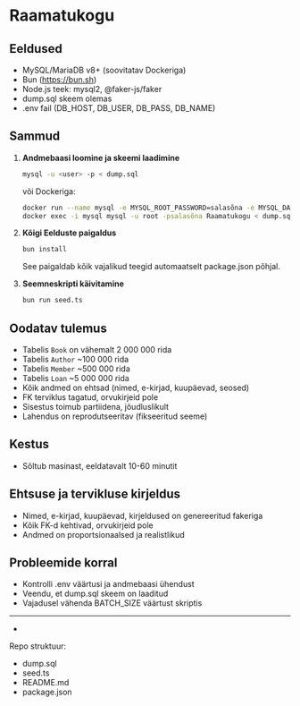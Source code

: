 # Raamatukogu

## Eeldused
- MySQL/MariaDB v8+ (soovitatav Dockeriga)
- Bun (https://bun.sh)
- Node.js teek: mysql2, @faker-js/faker
- dump.sql skeem olemas
- .env fail (DB_HOST, DB_USER, DB_PASS, DB_NAME)

## Sammud

1. **Andmebaasi loomine ja skeemi laadimine**
   ```sh
   mysql -u <user> -p < dump.sql
   ```
   või Dockeriga:
   ```sh
   docker run --name mysql -e MYSQL_ROOT_PASSWORD=salasõna -e MYSQL_DATABASE=Raamatukogu -p 3306:3306 -d mysql:8
   docker exec -i mysql mysql -u root -psalasõna Raamatukogu < dump.sql
   ```


2. **Kõigi Eelduste paigaldus**
   ```sh
   bun install
   ```
   See paigaldab kõik vajalikud teegid automaatselt package.json põhjal.

3. **Seemneskripti käivitamine**
   ```sh
   bun run seed.ts
   ```

## Oodatav tulemus
- Tabelis `Book` on vähemalt 2 000 000 rida
- Tabelis `Author` ~100 000 rida
- Tabelis `Member` ~500 000 rida
- Tabelis `Loan` ~5 000 000 rida
- Kõik andmed on ehtsad (nimed, e-kirjad, kuupäevad, seosed)
- FK terviklus tagatud, orvukirjeid pole
- Sisestus toimub partiidena, jõudluslikult
- Lahendus on reprodutseeritav (fikseeritud seeme)

## Kestus
- Sõltub masinast, eeldatavalt 10-60 minutit

## Ehtsuse ja tervikluse kirjeldus
- Nimed, e-kirjad, kuupäevad, kirjeldused on genereeritud fakeriga
- Kõik FK-d kehtivad, orvukirjeid pole
- Andmed on proportsionaalsed ja realistlikud

## Probleemide korral
- Kontrolli .env väärtusi ja andmebaasi ühendust
- Veendu, et dump.sql skeem on laaditud
- Vajadusel vähenda BATCH_SIZE väärtust skriptis

---
-
Repo struktuur:
- dump.sql
- seed.ts
- README.md
- package.json
